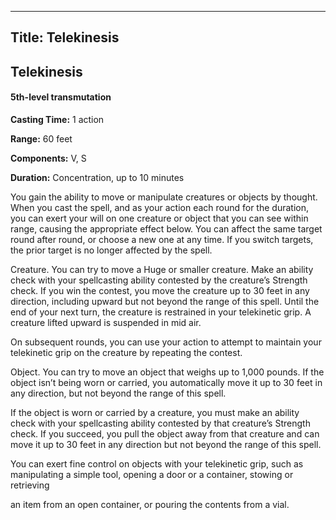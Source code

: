 -------------------------
Title: Telekinesis
-------------------------

## Telekinesis

#### 5th-level transmutation


**Casting Time:** 1 action 

**Range:** 60 feet 

**Components:** V, S 

**Duration:** Concentration, up to 10 minutes


You gain the ability to move or manipulate creatures or objects by
thought. When you cast the spell, and as your action each round for the
duration, you can exert your will on one creature or object that you can
see within range, causing the appropriate effect below. You can affect
the same target round after round, or choose a new one at any time. If
you switch targets, the prior target is no longer affected by the spell.

Creature. You can try to move a Huge or smaller
creature. Make an ability check with your spellcasting ability contested
by the creature’s Strength check. If you win the contest, you move the
creature up to 30 feet in any direction, including upward but not beyond
the range of this spell. Until the end of your next turn, the creature
is restrained in your telekinetic grip. A creature lifted upward is
suspended in mid air.

On subsequent rounds, you can use your action to attempt to maintain
your telekinetic grip on the creature by repeating the contest.

Object. You can try to move an object that weighs up to
1,000 pounds. If the object isn’t being worn or carried, you
automatically move it up to 30 feet in any direction, but not beyond the
range of this spell.

If the object is worn or carried by a creature, you must make an ability
check with your spellcasting ability contested by that creature’s
Strength check. If you succeed, you pull the object away from that
creature and can move it up to 30 feet in any direction but not beyond
the range of this spell.

You can exert fine control on objects with your telekinetic grip, such
as manipulating a simple tool, opening a door or a container, stowing or
retrieving

an item from an open container, or pouring the contents from a vial.


